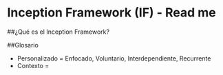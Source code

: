 # Inception Framework (IF) - Read me

##¿Qué es el Inception Framework?

##Glosario

- Personalizado = Enfocado, Voluntario, Interdependiente, Recurrente
- Contexto = 
